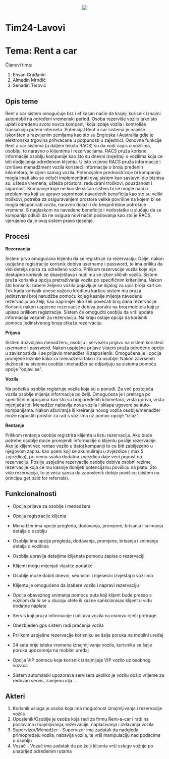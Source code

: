﻿<p align="center">
<img src="https://image.ibb.co/m4JzBF/Asset_1.png">
</p>

# Tim24-Lavovi

# Tema: Rent a car


Članovi tima:

  1. Ehvan Građanin
  2. Almedin Mrnđić
  3. Senadin Terović


## Opis teme

Rent a car sistem omogućuje brz i efikasan način da krajnji korisnik iznajmi automobil na određeni vremenski period.
Osoba rezerviše vozilo tako sto uplati određenu svotu novca kompaniji koja izdaje vozila i kontroliše transakciju putem interneta. Potencijal Rent a car sistema je najviše iskorišten u razvijenim zemljama kao sto su Engleska i Australija gdje je  
elektronska trgovina prihvacane u potpunosti u zajednici. Osnovne funkcije Rent a car sistema (u daljem tekstu RACS) su da vodi zapis o vozilima, osoblju, te naravno o klijentima i rezervacijama. RACS pruža korisne informacije osoblju kompanije kao što su dnevni izvještaji o vozilima koja će biti dodjeljenja određenom klijentu. U isto vrijeme RACS pruža informacije i izvršava menadžment vozila koristeći informacije o broju pređenih kilometara, te cijeni samog vozila. Potencijalne prednosti koje bi kompanija mogla imati ako se odluči implementirati ovaj sistem kao sastavni dio biznisa su: ušteda vremena, ušteda prostora, reducirani troškovi, pouzdanost i sigurnost. Kompanije koje  ne koriste sličan sistem bi se mogle naći u problemima koji su upravo suprotnost navedenih beneficija kao sto su veliki troškovi, potreba za osiguravanjem prostora velike površine na kojem bi se mogla eksponirati vozila, naravno dolazi i do bespotrebne potrošnje vremena. S naglaskom na navedene beneficije i nedostatke u slučaju da se kompanija odluči da ne osigura novi način poslovanja kao sto je RACS, vjerujemo da je ovaj sistem pravo rjesenje.




## Procesi

**Rezervacija**

Sistem prvo omogućava klijentu da se registruje za rezervaciju. Dalje, nakon uspješne registracije korisnik dobiva username i password, te ima priliku da vidi detelja opisa za određeno vozilo. Prilikom rezervacije vozila koje nije dostupno korisnik se obavještava i nudi mu se izbor sličnih vozila. Sistem pruža korisniku opciju pretraživanja vozila po specifičnim kriterijima. Nakon što korisnik izabere željeno vozilo pojavljuje se dijalog za upis broja kartice. Tek kada korisnik unese važecu kreditnu karticu sistem mu pruza jedinstveni broj narudžbe pomoću kojeg kasnije mijenja navedenu rezervaciju po želji, kao naprimjer ako želi povećati broj dana rezervacije. Korisnik nakon uspjesne rezervacije dobiva poruku na broj mobitela koji je upisao prilikom registracije. Sistem će omogućiti osoblju da vrši update informacija vezanih za rezervaciju. Na kraju ostaje opcija da korisnik pomocu jedinstvenog broja otkaže rezervaciju.



**Prijava**

Sistem dozvoljava menadžeru, osoblju i serviseru prijavu na sistem koristeći username i password. Nakon uspješne prijave sistem pruža odredene opcije u zavisnosti da li se prijavio menadžer ili zaposlenik. Omogućena je i opcija promjene lozinke kako za menadžera tako i za osoblje. Nakon završenih dužnosti na sistemu osoblje i menadžer se odjavljuju sa sistema pomoću opcije "odjavi se".



**Vozila**

Na početku osoblje registruje vozila koja su u ponudi. Za već postojeća vozila osoblje mijenja informacije po želji. Omogućena je i pretraga po specifičnim opcijama kao sto su broj pređenih kilometara, vrsta goriva, vrsta mjenjača itd. Menadžer nabavlja nova vozila i sklapa ugovore sa auto-kompanijama. Nakon ažuriranja ili kreiranja novog vozila osoblje/menadžer može napustiti prostor za rad s vozilima uz pomoc opcije "izlaz".



**Rentanje**

Prilikom rentanja osoblje registrira klijenta u listu rezervacija. Ako bude potrebe osoblje moze promjeniti informacije o klijentu poslije rezervacije. Ako je klijent vec rentao vozilo u datoj kompaniji to ce biti zabiljezeno u njegovom zapisu kao poeni koji se akumuliraju u zvjezdice ( max 5 zvjezdica), pri cemu svaka dodatna zvjezdica daje veci popust na rezervaciju. Poslije uspješne rezervacije osoblje dobiva osobni rezime rezervacije koja ce mu kasnije donijeti potencijalnu povišicu na platu. Što više rezervacija, to je veća sansa da zaposlenik dobije povišicu (sistem na principu get paid for referrals). 




## Funkcionalnosti


- Opcija prijave za osoblje i menadžera

- Opcija registracije klijenta

- Menadžer ima opcije pregleda, dodavanja, promjene, brisanja i snimanja detalja o osoblju

- Osoblje ima opcije pregleda, dodavanja, promjene, brisanja i snimanja detalja o vozilima

- Osoblje upravlja detaljima klijenata pomocu zapisa o rezervaciji

- Klijenti mogu mijenjati vlastite podatke

- Osoblje moze dobiti dnevni, sedmični i mjesečni izvještaj o vozilima

- Klijentu je omogućeno da izabere vozilo i napravi rezervaciju

- Opcija obaveznog snimanja pomocu puta koji klijent bude presao s vozilom da bi se u slucaju stete ili kazne sankcionisao klijent u vidu dodatne naplate

- Servis koji pruza informacije i učitava vozila na osnovu riječi pretrage

- Obezbjeđen gps sistem radi praćenja vozila

- Prilikom uspješne rezervacije korisniku se šalje poruka na mobilni uređaj

- 24 sata prije isteka vremena iznajmljivanja vozila, korisniku se šalje poruka upozorenja na mobilni uređaj

- Opcija VIP pomocu koje korisnik iznajmljuje VIP vozilo uz osobnog vozaca

- Sistem automatski upozorava servisera ukoliko je vozilu došlo vrijeme za redovan servis, zamjenu ulja…





## Akteri


1. Korisnik usluga je osoba koja ima mogućnost iznajmljivanja i rezervacije vozila 
2. Uposlenik/Osoblje je osoba koja radi za firmu Rent-a-car i radi na poslovima iznajmljivanja, rezervacije, naplaćivanja i izdavanja vozila
3. Supervizor/Menadžer - Supervizor ima zadatak da nadgleda primopredaju vozila, nabavlja vozila, te vrši manipulaciju nad podacima o osoblju
4. Vozač - Vozač ima zadatak da po želji klijenta vrši usluge vožnje po unaprijed određenim rutama 